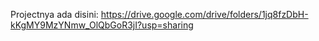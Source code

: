Projectnya ada disini: https://drive.google.com/drive/folders/1jq8fzDbH-kKgMY9MzYNmw_OlQbGoR3jI?usp=sharing

